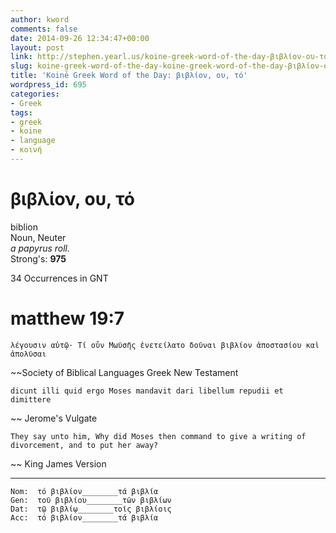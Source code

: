 ```yaml
---
author: kword
comments: false
date: 2014-09-26 12:34:47+00:00
layout: post
link: http://stephen.yearl.us/koine-greek-word-of-the-day-βιβλίον-ου-τό/
slug: koine-greek-word-of-the-day-koine-greek-word-of-the-day-βιβλίον-ου-τό
title: 'Koinē Greek Word of the Day: βιβλίον, ου, τό'
wordpress_id: 695
categories:
- Greek
tags:
- greek
- koine
- language
- κοινή
---
```


# βιβλίον, ου, τό

biblion  
Noun, Neuter  
*a papyrus roll.*  
Strong's: **975**  

34 Occurrences in GNT


# matthew 19:7

```text
λέγουσιν αὐτῷ· Τί οὖν Μωϋσῆς ἐνετείλατο δοῦναι βιβλίον ἀποστασίου καὶ ἀπολῦσαι
```
~~Society of Biblical Languages Greek New Testament


```text
dicunt illi quid ergo Moses mandavit dari libellum repudii et dimittere
```
~~ Jerome's Vulgate


```text
They say unto him, Why did Moses then command to give a writing of divorcement, and to put her away?
```
~~ King James Version

* * *

```text
Nom:  τό βιβλίον________τά βιβλία
Gen:  τοῦ βιβλίου________τῶν βιβλίων
Dat:  τῷ βιβλίῳ________τοῖς βιβλίοις
Acc:  τό βιβλίον________τά βιβλία
```

